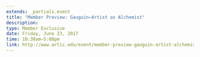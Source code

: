 ```yaml
---
extends: _partials.event
title: "Member Preview: Gauguin—Artist as Alchemist"
description: 
type: Member Exclusive
date: Friday, June 23, 2017
time: 10:30am–5:00pm
link: http://www.artic.edu/event/member-preview-gauguin-artist-alchemist-0
---
```

